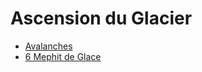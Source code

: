 # Ascension du Glacier

- [Avalanches](../../../../DM%20Corner/World%20Building/Mountains.md#Avalanches)
- [6 Mephit de Glace](https://5e.tools/bestiary.html#ice%20mephit_mm,flsttype:beast=2,floptype:extend,flstenvironment:arctic=1,flopenvironment:extend)